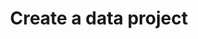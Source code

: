 ---
title: Create a data project
excerpt: Create a new project.
api:
  file: data-world.json
  operationId: createProject
hidden: false
---